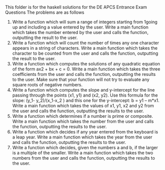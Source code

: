 This folder is for the haskell solutions for the DE APCS Entrance Exam Questions
The problems are as follows
1. Write a function which will sum a range of integers starting from 1going up and including a value entered by the user. Write a main function which takes the number entered by the user and calls the function, outputting the result to the user.
2. Write a function which will count the number of times any one character appears in a string of characters. Write a main function which takes the character to be counted from the user and calls the function, outputting the result to the user.
3. Write a function which computes the solutions of any quadratic equation of the form ax2 + bx + c = 0. Write a main function which takes the three coefficients from the user and calls the function, outputting the results to the user. Make sure that your function will not try to evaluate any square roots of negative numbers.
4. Write a function which computes the slope and y-intercept for the line passing through the points (x1, y1) and (x2, y2). Use this formula for the slope: (y_1- y_2)/(x_1-x_2 )  and this one for the y-intercept: b = y1 – m*x1. Write a main function which takes the values of x1, y1, x2 and y2 from the user and calls the function, outputting the results to the user.
5. Write a function which determines if a number is prime or composite. Write a main function which takes the number from the user and calls the function, outputting the results to the user.
6. Write a function which decides if any year entered from the keyboard is a leap year. Write a main function which takes the year from the user and calls the function, outputting the results to the user.
7. Write a function which decides, given the numbers a and b, if the larger is a multiple of the smaller. Write a main function which takes the two numbers from the user and calls the function, outputting the results to the user.
